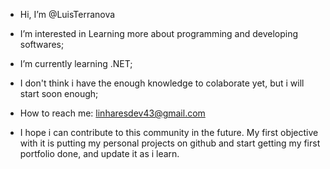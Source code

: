 -  Hi, I’m @LuisTerranova
-  I’m interested in Learning more about programming and developing softwares;
-  I’m currently learning .NET;
-  I don't think i have the enough knowledge to colaborate yet, but i will start soon enough;
-  How to reach me: linharesdev43@gmail.com

- I hope i can contribute to this community in the future. My first objective with it is
putting my personal projects on github and start getting my first portfolio done, and
update it as i learn.
